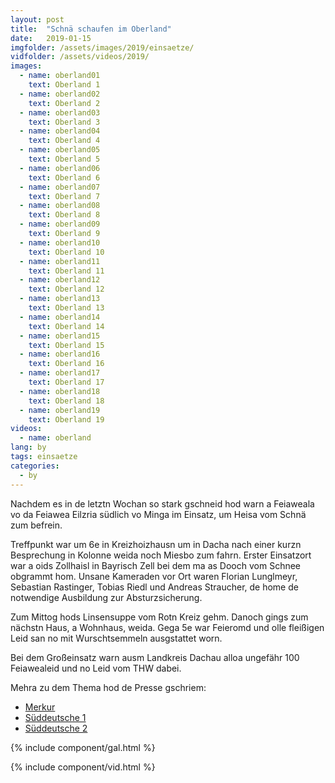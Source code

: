```yaml
---
layout: post
title:  "Schnä schaufen im Oberland"
date:   2019-01-15
imgfolder: /assets/images/2019/einsaetze/
vidfolder: /assets/videos/2019/
images:
  - name: oberland01
    text: Oberland 1
  - name: oberland02
    text: Oberland 2
  - name: oberland03
    text: Oberland 3
  - name: oberland04
    text: Oberland 4
  - name: oberland05
    text: Oberland 5
  - name: oberland06
    text: Oberland 6
  - name: oberland07
    text: Oberland 7
  - name: oberland08
    text: Oberland 8
  - name: oberland09
    text: Oberland 9
  - name: oberland10
    text: Oberland 10
  - name: oberland11
    text: Oberland 11
  - name: oberland12
    text: Oberland 12
  - name: oberland13
    text: Oberland 13
  - name: oberland14
    text: Oberland 14
  - name: oberland15
    text: Oberland 15
  - name: oberland16
    text: Oberland 16
  - name: oberland17
    text: Oberland 17
  - name: oberland18
    text: Oberland 18
  - name: oberland19
    text: Oberland 19
videos:
  - name: oberland
lang: by
tags: einsaetze
categories:
  - by
---
```


Nachdem es in de letztn Wochan so stark gschneid hod warn a Feiaweala vo da Feiawea Eilzria südlich vo Minga im Einsatz, um Heisa vom Schnä zum befrein.

Treffpunkt war um 6e in Kreizhoizhausn um in Dacha nach einer kurzn Besprechung in Kolonne weida noch Miesbo zum fahrn. Erster Einsatzort war a oids Zollhaisl in Bayrisch Zell bei dem ma as Dooch vom Schnee obgrammt hom. Unsane Kameraden vor Ort waren Florian Lunglmeyr, Sebastian Rastinger, Tobias Riedl und Andreas Straucher, de home de notwendige Ausbildung zur Absturzsicherung.

Zum Mittog hods Linsensuppe vom Rotn Kreiz gehm. Danoch gings zum nächstn Haus, a Wohnhaus, weida. Gega 5e war Feieromd und olle fleißigen Leid san no mit Wurschtsemmeln ausgstattet worn.

Bei dem Großeinsatz warn ausm Landkreis Dachau alloa ungefähr 100 Feiawealeid und no Leid vom THW dabei.

Mehra zu dem Thema hod de Presse gschriem:
* [Merkur](https://www.merkur.de/lokales/dachau/dachau-ort28553/hilfsleistungskontingent-aus-dachau-feuerwehrler-schaufeln-acht-stunden-lang-in-huefthohem-schnee-11136127.html)
* [Süddeutsche 1](https://www.sueddeutsche.de/muenchen/dachau/winter-in-bayern-feuerwehren-aus-dem-landkreis-dachau-schaufeln-schnee-im-oberland-1.4284937)
* [Süddeutsche 2](https://www.sueddeutsche.de/muenchen/dachau/anhaltender-schneefall-dauereinsatz-feuerwehren-helfen-weiter-im-katastrophengebiet-1.4287947)

{% include component/gal.html %}

{% include component/vid.html %}
